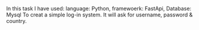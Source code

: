 In this task I have used:
language: Python,
framewoerk: FastApi,
Database: Mysql
To creat a simple log-in system. It will ask for username, password & country.
